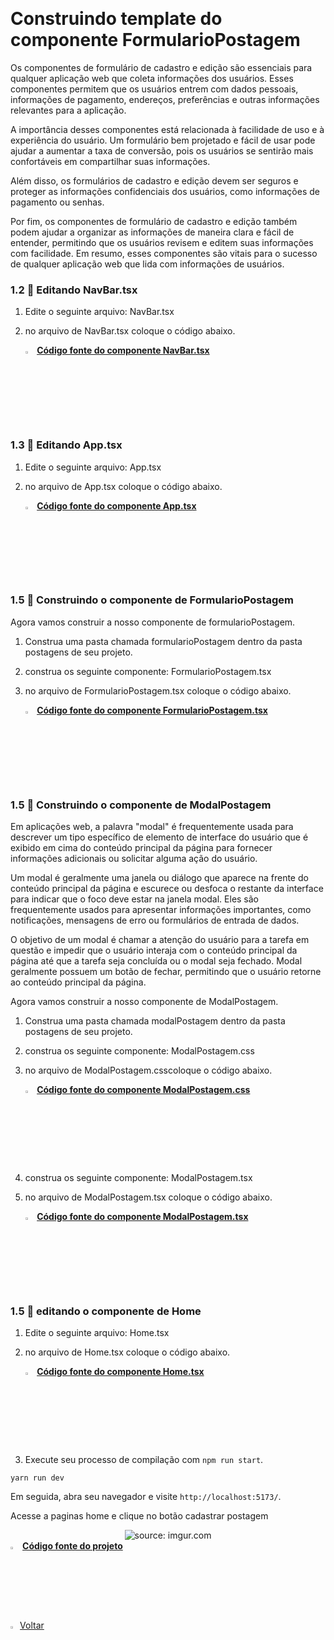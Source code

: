 ﻿﻿﻿﻿﻿﻿﻿﻿<h1>Construindo template do componente FormularioPostagem</h1>

Os componentes de formulário de cadastro e edição são essenciais para qualquer aplicação web que coleta informações dos usuários. Esses componentes permitem que os usuários entrem com dados pessoais, informações de pagamento, endereços, preferências e outras informações relevantes para a aplicação.

A importância desses componentes está relacionada à facilidade de uso e à experiência do usuário. Um formulário bem projetado e fácil de usar pode ajudar a aumentar a taxa de conversão, pois os usuários se sentirão mais confortáveis em compartilhar suas informações.

Além disso, os formulários de cadastro e edição devem ser seguros e proteger as informações confidenciais dos usuários, como informações de pagamento ou senhas.

Por fim, os componentes de formulário de cadastro e edição também podem ajudar a organizar as informações de maneira clara e fácil de entender, permitindo que os usuários revisem e editem suas informações com facilidade. Em resumo, esses componentes são vitais para o sucesso de qualquer aplicação web que lida com informações de usuários.

<h3>1.2 👣 Editando NavBar.tsx </h3>

1. Edite o seguinte arquivo: NavBar.tsx

2. no arquivo de NavBar.tsx coloque o código abaixo.

   <div align="left"><img src="https://i.imgur.com/JACNZiR.png" title="source: imgur.com" width="3%"/> <a href="https://github.com/LucasCapSilva/blog-pessoal-react-2023/blob/cadastrar-tema-template/src/components/navbar/Navbar.tsx" target="_blank"><b>Código fonte do componente NavBar.tsx</b></a> 

<h3>1.3 👣 Editando App.tsx </h3>

1. Edite o seguinte arquivo: App.tsx

2. no arquivo de App.tsx coloque o código abaixo.

   <div align="left"><img src="https://i.imgur.com/JACNZiR.png" title="source: imgur.com" width="3%"/> <a href="https://github.com/LucasCapSilva/blog-pessoal-react-2023/blob/cadastrar-tema-template/src/App.tsx" target="_blank"><b>Código fonte do componente App.tsx</b></a> 

<h3>1.5 👣 Construindo o componente de FormularioPostagem </h3>

Agora vamos construir a nosso componente de formularioPostagem.

1. Construa uma pasta chamada formularioPostagem dentro da pasta postagens de seu projeto.

2. construa os seguinte componente: FormularioPostagem.tsx

3. no arquivo de FormularioPostagem.tsx coloque o código abaixo.

   <div align="left"><img src="https://i.imgur.com/JACNZiR.png" title="source: imgur.com" width="3%"/> <a href="https://github.com/LucasCapSilva/blog-pessoal-react-2023/blob/cadastrar-postagem-template/src/components/postagens/formularioPostagem/FormularioPostagem.tsx" target="_blank"><b>Código fonte do componente FormularioPostagem.tsx</b></a> 

<h3>1.5 👣 Construindo o componente de ModalPostagem </h3>

Em aplicações web, a palavra "modal" é frequentemente usada para descrever um tipo específico de elemento de interface do usuário que é exibido em cima do conteúdo principal da página para fornecer informações adicionais ou solicitar alguma ação do usuário.

Um modal é geralmente uma janela ou diálogo que aparece na frente do conteúdo principal da página e escurece ou desfoca o restante da interface para indicar que o foco deve estar na janela modal. Eles são frequentemente usados para apresentar informações importantes, como notificações, mensagens de erro ou formulários de entrada de dados.

O objetivo de um modal é chamar a atenção do usuário para a tarefa em questão e impedir que o usuário interaja com o conteúdo principal da página até que a tarefa seja concluída ou o modal seja fechado. Modal geralmente possuem um botão de fechar, permitindo que o usuário retorne ao conteúdo principal da página.

Agora vamos construir a nosso componente de ModalPostagem.

1. Construa uma pasta chamada modalPostagem dentro da pasta postagens de seu projeto.

2. construa os seguinte componente: ModalPostagem.css

3. no arquivo de ModalPostagem.csscoloque o código abaixo.

   <div align="left"><img src="https://i.imgur.com/JACNZiR.png" title="source: imgur.com" width="3%"/> <a href="https://github.com/LucasCapSilva/blog-pessoal-react-2023/blob/cadastrar-postagem-template/src/components/postagens/modalPostagem/ModalPostagem.css" target="_blank"><b>Código fonte do componente ModalPostagem.css</b></a> 

4. construa os seguinte componente: ModalPostagem.tsx

5. no arquivo de ModalPostagem.tsx coloque o código abaixo.

   <div align="left"><img src="https://i.imgur.com/JACNZiR.png" title="source: imgur.com" width="3%"/> <a href="https://github.com/LucasCapSilva/blog-pessoal-react-2023/blob/cadastrar-postagem-template/src/components/postagens/modalPostagem/ModalPostagem.tsxx" target="_blank"><b>Código fonte do componente ModalPostagem.tsx</b></a> 

<h3>1.5 👣 editando o componente de Home </h3>

1. Edite o seguinte arquivo: Home.tsx

2. no arquivo de Home.tsx coloque o código abaixo.

   <div align="left"><img src="https://i.imgur.com/JACNZiR.png" title="source: imgur.com" width="3%"/> <a href="https://github.com/LucasCapSilva/blog-pessoal-react-2023/blob/cadastrar-postagem-template/src/pages/home/Home.tsx" target="_blank"><b>Código fonte do componente Home.tsx</b></a> 

3. Execute seu processo de compilação com `npm run start`.

```
yarn run dev
```

Em seguida, abra seu navegador e visite `http://localhost:5173/`. 

Acesse a paginas home e clique no botão cadastrar postagem

<div align="center"><img src="https://i.imgur.com/CXIm0DZ.png" title="source: imgur.com" /></div>

<div align="left"><img src="https://i.imgur.com/JACNZiR.png" title="source: imgur.com" width="3%"/> <a href="https://github.com/LucasCapSilva/blog-pessoal-react-2023/tree/cadastrar-postagem-template" target="_blank"><b>Código fonte do projeto</b></a>     


<div align="left"><a href="README.md"><img src="https://i.imgur.com/XMgF3gl.png" title="source: imgur.com" width="3%"/>Voltar</a></div>
